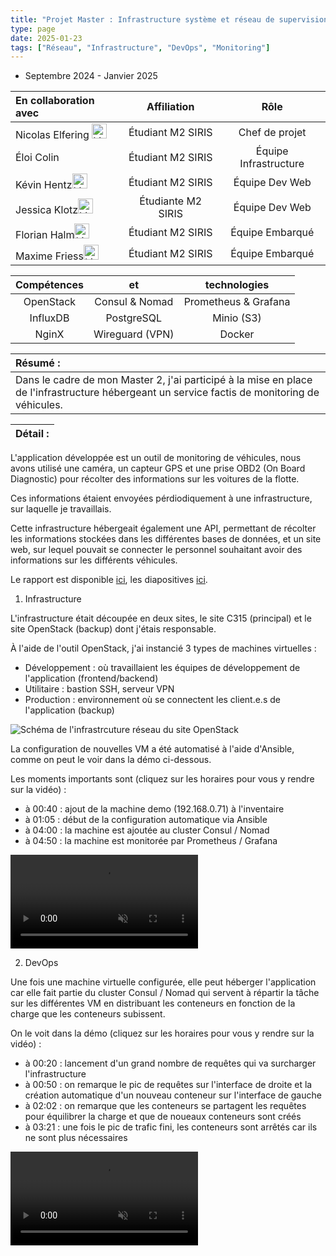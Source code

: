 ```yaml
---
title: "Projet Master : Infrastructure système et réseau de supervision d'une flotte de véhicules"
type: page
date: 2025-01-23
tags: ["Réseau", "Infrastructure", "DevOps", "Monitoring"]
---
```


- Septembre 2024 - Janvier 2025

|En collaboration avec | Affiliation | Rôle | 
| :------------------ | :----------: | :----------: |
| Nicolas Elfering <a href="https://www.linkedin.com/in/nelfering/"><img src="/images/linkedin.svg" alt="Linkedin" width="24px"></a>| Étudiant M2 SIRIS | Chef de projet|  
| Éloi Colin| Étudiant M2 SIRIS | Équipe Infrastructure|  
| Kévin Hentz<a href="https://www.linkedin.com/in/kevin-hentz/"><img src="/images/linkedin.svg" alt="Linkedin" width="24px"></a>| Étudiant M2 SIRIS | Équipe Dev Web|  
| Jessica Klotz<a href="https://www.linkedin.com/in/jessica-klotz-jk/"><img src="/images/linkedin.svg" alt="Linkedin" width="24px"></a>| Étudiante M2 SIRIS | Équipe Dev Web|  
| Florian Halm<a href="https://www.linkedin.com/in/florian-halm-b3b975331/"><img src="/images/linkedin.svg" alt="Linkedin" width="24px"></a>| Étudiant M2 SIRIS | Équipe Embarqué|  
| Maxime Friess<a href="https://www.linkedin.com/in/maximefriess2/"><img src="/images/linkedin.svg" alt="Linkedin" width="24px"></a>| Étudiant M2 SIRIS | Équipe Embarqué|  


 
| Compétences |  et |  technologies |
| :------------------: | :----------: | :----------: |  
| OpenStack | Consul & Nomad | Prometheus & Grafana |  
| InfluxDB | PostgreSQL |  Minio (S3) |
| NginX | Wireguard (VPN) |  Docker|


| Résumé : |
| :------------------ |
| Dans le cadre de mon Master 2, j'ai participé à la mise en place de l'infrastructure hébergeant un service factis de monitoring de véhicules.| 


| Détail : |
| :------------------ |

L'application développée est un outil de monitoring de véhicules, nous avons utilisé une caméra, un capteur GPS et une prise OBD2 (On Board Diagnostic) pour récolter des informations sur les voitures de la flotte. 

Ces informations étaient envoyées pérdiodiquement à une infrastructure, sur laquelle je travaillais. 

Cette infrastructure hébergeait également une API, permettant de récolter les informations stockées dans les différentes bases de données, et un site web, sur lequel pouvait se connecter le personnel souhaitant avoir des informations sur les différents véhicules. 

Le rapport est disponible [ici](/images/mémoire_projetmaster_équipe_1.pdf), les diapositives [ici](/images/Soutenance_projet_master.pdf). 

1. Infrastructure

L'infrastructure était découpée en deux sites, le site C315 (principal) et le site OpenStack (backup) dont j'étais responsable. 

À l'aide de l'outil OpenStack, j'ai instancié 3 types de machines virtuelles : 
- Développement : où travaillaient les équipes de développement de l'application (frontend/backend)
- Utilitaire : bastion SSH, serveur VPN
- Production : environnement où se connectent les client.e.s de l'application (backup)

![Schéma de l'infrastrcuture réseau du site OpenStack](/images/schema_infra_openstack.drawio-1.png)

La configuration de nouvelles VM a été automatisé à l'aide d'Ansible, comme on peut le voir dans la démo ci-dessous.

Les moments importants sont (cliquez sur les horaires pour vous y rendre sur la vidéo) :
 - à <a onclick="setVideoTime(40, 'ansible')">00:40</a> : ajout de la machine demo (192.168.0.71) à l'inventaire
 - à <a onclick="setVideoTime(65, 'ansible')">01:05</a> : début de la configuration automatique via Ansible
 - à <a onclick="setVideoTime(240, 'ansible')">04:00</a> : la machine est ajoutée au cluster Consul / Nomad
 - à <a onclick="setVideoTime(290, 'ansible')">04:50</a> : la machine est monitorée par Prometheus / Grafana

<video id="ansible" display=auto max-width=100% height=auto autoplay controls muted>
  <source src="/images/ansible.mp4" type="video/mp4">
Your browser does not support the video tag.
</video> 

2. DevOps

Une fois une machine virtuelle configurée, elle peut héberger l'application car elle fait partie du cluster Consul / Nomad qui servent à répartir la tâche sur les différentes VM en distribuant les conteneurs en fonction de la charge que les conteneurs subissent.

On le voit dans la démo (cliquez sur les horaires pour vous y rendre sur la vidéo) : 
 - à <a onclick="setVideoTime(20, 'autoscale')">00:20</a> : lancement d'un grand nombre de requêtes qui va surcharger l'infrastructure
 - à <a onclick="setVideoTime(50, 'autoscale')">00:50</a> : on remarque le pic de requêtes sur l'interface de droite et la création automatique d'un nouveau conteneur sur l'interface de gauche
 - à <a onclick="setVideoTime(122, 'autoscale')">02:02</a> : on remarque que les conteneurs se partagent les requêtes pour équilibrer la charge et que de noueaux conteneurs sont créés
 - à <a onclick="setVideoTime(201, 'autoscale')">03:21</a> : une fois le pic de trafic fini, les conteneurs sont arrêtés car ils ne sont plus nécessaires

<video id="autoscale" display=auto max-width=100% height=auto autoplay controls muted>
  <source src="/images/autoscale.mp4" type="video/mp4">
Your browser does not support the video tag.
</video> 

<script>
    function setVideoTime(seconds, id) {
        var video = document.getElementById(id);
        video.currentTime = seconds;
        video.play();
        video.focus();
    }
</script>